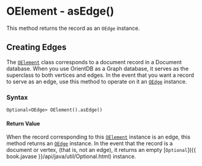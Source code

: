 
# OElement - asEdge()

This method returns the record as an `OEdge` instance.

## Creating Edges

The [`OElement`](../OElement.md) class corresponds to a document record in a Document database.  When you use OrientDB as a Graph database, it serves as the superclass to both vertices and edges.  In the event that you want a record to serve as an edge, use this method to operate on it an [`OEdge`](../OEdge.md) instance.

### Syntax

```
Optional<OEdge> OElement().asEdge()
```

#### Return Value

When the record corresponding to this [`OElement`](../OElement.md) instance is an edge, this method returns an [`OEdge`](../OEdge.md) instance.  In the event that the record is a document or vertex, (that is, not an edge), it returns an empty [`Optional`]({{ book.javase }}/api/java/util/Optional.html) instance.


